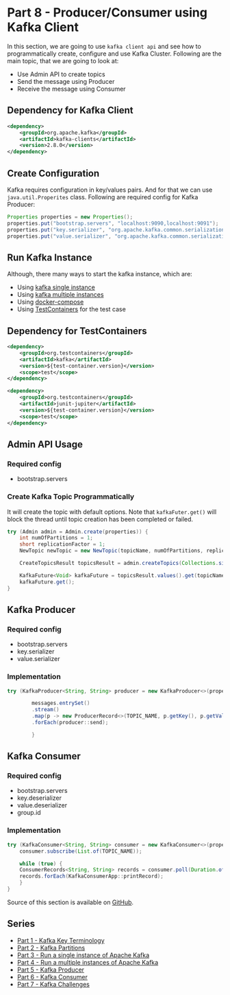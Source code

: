 # Part 8 - Producer/Consumer using Kafka Client

In this section, we are going to use `kafka client api` and see how to programmatically create, configure and use Kafka Cluster.
Following are the main topic, that we are going to look at: 
- Use Admin API to create topics
- Send the message using Producer
- Receive the message using Consumer

## Dependency for Kafka Client
```xml
<dependency>
    <groupId>org.apache.kafka</groupId>
    <artifactId>kafka-clients</artifactId>
    <version>2.8.0</version>
</dependency>
```

## Create Configuration
Kafka requires configuration in key/values pairs. And for that we can use `java.util.Properites`
class. Following are required config for Kafka Producer:
```java
Properties properties = new Properties();
properties.put("bootstrap.servers", "localhost:9090,localhost:9091");
properties.put("key.serializer", "org.apache.kafka.common.serialization.StringSerializer");
properties.put("value.serializer", "org.apache.kafka.common.serialization.StringSerializer");
```

## Run Kafka Instance
Although, there many ways to start the kafka instance, which are:
- Using [kafka single instance](kafka-single-instance.md)
- Using [kafka multiple instances](kafka-multiple-instance.md)
- Using [docker-compose](https://github.com/ashimjk/apache-kafka-series/tree/master/docker-compose.yml)
- Using [TestContainers](https://www.testcontainers.org) for the test case

## Dependency for TestContainers
```xml
<dependency>
    <groupId>org.testcontainers</groupId>
    <artifactId>kafka</artifactId>
    <version>${test-container.version}</version>
    <scope>test</scope>
</dependency>

<dependency>
    <groupId>org.testcontainers</groupId>
    <artifactId>junit-jupiter</artifactId>
    <version>${test-container.version}</version>
    <scope>test</scope>
</dependency>
```

## Admin API Usage

### Required config
- bootstrap.servers

### Create Kafka Topic Programmatically
It will create the topic with default options. Note that `kafkaFuter.get()` will block the thread
until topic creation has been completed or failed.

```java
try (Admin admin = Admin.create(properties)) {
    int numOfPartitions = 1;
    short replicationFactor = 1;
    NewTopic newTopic = new NewTopic(topicName, numOfPartitions, replicationFactor);

    CreateTopicsResult topicsResult = admin.createTopics(Collections.singleton(newTopic));

    KafkaFuture<Void> kafkaFuture = topicsResult.values().get(topicName);
    kafkaFuture.get();
}
```

## Kafka Producer
### Required config
- bootstrap.servers
- key.serializer
- value.serializer

### Implementation
```java
try (KafkaProducer<String, String> producer = new KafkaProducer<>(properties)) {

        messages.entrySet()
        .stream()
        .map(p -> new ProducerRecord<>(TOPIC_NAME, p.getKey(), p.getValue()))
        .forEach(producer::send);

        } 
```

## Kafka Consumer
### Required config
- bootstrap.servers
- key.deserializer
- value.deserializer
- group.id

### Implementation
```java
try (KafkaConsumer<String, String> consumer = new KafkaConsumer<>(properties)) {
    consumer.subscribe(List.of(TOPIC_NAME));

    while (true) {
    ConsumerRecords<String, String> records = consumer.poll(Duration.ofMillis(10));
    records.forEach(KafkaConsumerApp::printRecord);
    }
}
```

Source of this section is available on [GitHub](https://github.com/ashimjk/apache-kafka-series/tree/master/kafka-client).

## Series
- [Part 1 - Kafka Key Terminology](kafka-key-terms.md)
- [Part 2 - Kafka Partitions](kafka-partitions.md)
- [Part 3 - Run a single instance of Apache Kafka](kafka-single-instance.md)
- [Part 4 - Run a multiple instances of Apache Kafka](kafka-multiple-instance.md)
- [Part 5 - Kafka Producer](kafka-producer.md)
- [Part 6 - Kafka Consumer](kafka-consumer.md)
- [Part 7 - Kafka Challenges](kafka-challenges.md)
